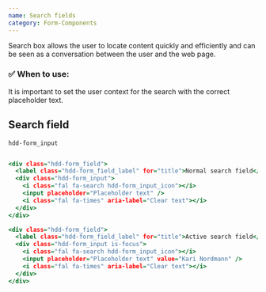 ```yaml
---
name: Search fields
category: Form-Components
---
```


Search box allows the user to locate content quickly and efficiently and can be seen as a conversation between the user and the web page.

### ✅ When to use: 
It is important to set the user context for the search with the correct placeholder text.


## Search field
`hdd-form_input`

```search-fields.html

<div class="hdd-form_field">
  <label class="hdd-form_field_label" for="title">Normal search field</label>
  <div class="hdd-form_input">
    <i class="fal fa-search hdd-form_input_icon"></i>
    <input placeholder="Placeholder text" />
    <i class="fal fa-times" aria-label="Clear text"></i>
  </div>
</div>

<div class="hdd-form_field">
  <label class="hdd-form_field_label" for="title">Active search field</label>
  <div class="hdd-form_input is-focus">
    <i class="fal fa-search hdd-form_input_icon"></i>
    <input placeholder="Placeholder text" value="Kari Nordmann" />
    <i class="fal fa-times" aria-label="Clear text"></i>
  </div>
</div>

```